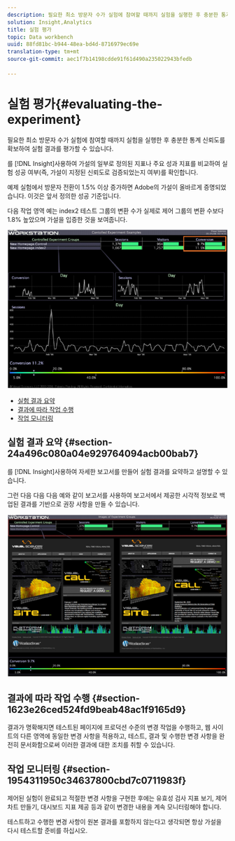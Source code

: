 ```yaml
---
description: 필요한 최소 방문자 수가 실험에 참여할 때까지 실험을 실행한 후 충분한 통계 신뢰도를 확보하여 실험 결과를 평가할 수 있습니다.
solution: Insight,Analytics
title: 실험 평가
topic: Data workbench
uuid: 88fd81bc-b944-48ea-bd4d-8716979ec69e
translation-type: tm+mt
source-git-commit: aec1f7b14198cdde91f61d490a235022943bfedb

---
```



# 실험 평가{#evaluating-the-experiment}

필요한 최소 방문자 수가 실험에 참여할 때까지 실험을 실행한 후 충분한 통계 신뢰도를 확보하여 실험 결과를 평가할 수 있습니다.

를 [!DNL Insight]사용하여 가설의 일부로 정의된 지표나 주요 성과 지표를 비교하여 실험 성공 여부(즉, 가설이 지정된 신뢰도로 검증되었는지 여부)를 확인합니다.

예제 실험에서 방문자 전환이 1.5% 이상 증가하면 Adobe의 가설이 올바르게 증명되었습니다. 이것은 앞서 정의한 성공 기준입니다.

다음 작업 영역 예는 index2 테스트 그룹의 변환 수가 실제로 제어 그룹의 변환 수보다 1.8% 높았으며 가설을 입증한 것을 보여줍니다.

![](assets/experimentresults.png)

* [실험 결과 요약](../../../home/c-undst-ctrld-exp/c-vw-rslts/c-ev-exp.md#section-24a496c080a04e929764094acb00bab7)
* [결과에 따라 작업 수행](../../../home/c-undst-ctrld-exp/c-vw-rslts/c-ev-exp.md#section-1623e26ced524fd9beab48ac1f9165d9)
* [작업 모니터링](../../../home/c-undst-ctrld-exp/c-vw-rslts/c-ev-exp.md#section-1954311950c34637800cbd7c0711983f)

## 실험 결과 요약 {#section-24a496c080a04e929764094acb00bab7}

를 [!DNL Insight]사용하여 자세한 보고서를 만들어 실험 결과를 요약하고 설명할 수 있습니다.

그런 다음 다음 다음 예와 같이 보고서를 사용하여 보고서에서 제공한 시각적 정보로 백업된 결과를 기반으로 권장 사항을 만들 수 있습니다.

![](assets/experimentresults2.png)

## 결과에 따라 작업 수행 {#section-1623e26ced524fd9beab48ac1f9165d9}

결과가 명확해지면 테스트된 페이지에 프로덕션 수준의 변경 작업을 수행하고, 웹 사이트의 다른 영역에 동일한 변경 사항을 적용하고, 테스트, 결과 및 수행한 변경 사항을 완전히 문서화함으로써 이러한 결과에 대한 조치를 취할 수 있습니다.

## 작업 모니터링 {#section-1954311950c34637800cbd7c0711983f}

제어된 실험이 완료되고 적절한 변경 사항을 구현한 후에는 유효성 검사 지표 보기, 제어 차트 만들기, 대시보드 지표 제공 등과 같이 변경한 내용을 계속 모니터링해야 합니다.

테스트하고 수행한 변경 사항이 원본 결과를 포함하지 않는다고 생각되면 항상 가설을 다시 테스트할 준비를 하십시오.
